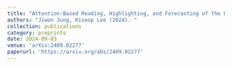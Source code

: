 ```yaml
---
title: "Attention-Based Reading, Highlighting, and Forecasting of the Limit Order Book"
authors: "Jiwon Jung, Kiseop Lee (2024). "
collection: publications
category: preprints  
date: 2024-09-03
venue: 'arXiv:2409.02277' 
paperurl: 'https://arxiv.org/abs/2409.02277' 
---
```

 
